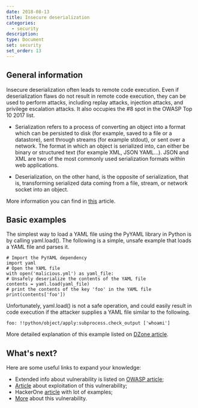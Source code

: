 ```yaml
---
date: 2018-08-13
title: Insecure deserialization
categories:
  - security
description:
type: Document
set: security
set_order: 13
---
```


## General information

Insecure deserialization often leads to remote code execution. Even if deserialization flaws do not result in remote
code execution, they can be used to perform attacks, including replay attacks, injection attacks, and privilege escalation attacks.
It also occupies the #8 spot in the OWASP Top 10 2017 list.

* Serialization refers to a process of converting an object into a format which can be persisted to disk (for example,
saved to a file or a datastore), sent through streams (for example stdout), or sent over a network. The format in which
an object is serialized into, can either be binary or structured text (for example XML, JSON YAML…). JSON and XML are two
of the most commonly used serialization formats within web applications.

* Deserialization, on the other hand, is the opposite of serialization, that is, transforming serialized data coming from
a file, stream, or network socket into an object.

More information you can find in [this](https://dzone.com/articles/what-is-insecure-deserialization) article.

## Basic examples

The simplest way to load a YAML file using the PyYAML library in Python is by calling  yaml.load(). 
The following is a simple, unsafe example that loads a YAML file and parses it.
```
# Import the PyYAML dependency
import yaml
# Open the YAML file
with open('malicious.yml') as yaml_file:
# Unsafely deserialize the contents of the YAML file
contents = yaml.load(yaml_file)
# print the contents of the key 'foo' in the YAML file
print(contents['foo'])
```

Unfortunately, yaml.load() is not a safe operation, and could easily result in code execution if the attacker supplies a YAML file similar to the following.

```
foo: !!python/object/apply:subprocess.check_output ['whoami']
```

More detailed explanation of this example listed on [DZone article](https://dzone.com/articles/what-is-insecure-deserialization).

## What's next?

Here are some useful links to expand your knowledge:
* Extended info about vulnerability is listed on [OWASP article](https://www.owasp.org/index.php/Deserialization_of_untrusted_data);
* [Article](https://blog.talosintelligence.com/2017/03/apache-0-day-exploited.html) about exploitation of this vulnerability;
* HackerOne [article](http://www.hackeone.info/2017/12/a8-insecure-deserialization-2017.html) with lot of examples;
* [More](https://prakharprasad.com/shopify-remote-code-execution/) about this vulnerability.
